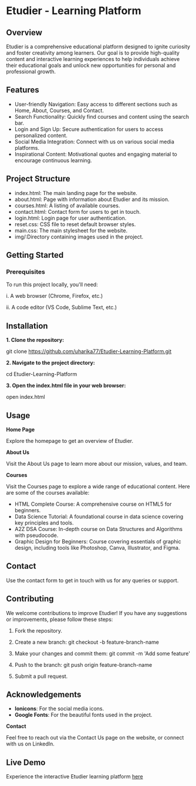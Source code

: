 # Etudier - Learning Platform

## Overview

Etudier is a comprehensive educational platform designed to ignite curiosity and foster creativity among learners. Our goal is to provide high-quality content and interactive learning experiences to help individuals achieve their educational goals and unlock new opportunities for personal and professional growth.

## Features

- User-friendly Navigation: Easy access to different sections such as Home, About, Courses, and Contact.
- Search Functionality: Quickly find courses and content using the search bar.
- Login and Sign Up: Secure authentication for users to access personalized content.
- Social Media Integration: Connect with us on various social media platforms.
- Inspirational Content: Motivational quotes and engaging material to encourage continuous learning.
  
## Project Structure

- index.html: The main landing page for the website.
- about.html: Page with information about Etudier and its mission.
- courses.html: A listing of available courses.
- contact.html: Contact form for users to get in touch.
- login.html: Login page for user authentication.
- reset.css: CSS file to reset default browser styles.
- main.css: The main stylesheet for the website.
- img/:Directory containing images used in the project.
  
## Getting Started

### Prerequisites

To run this project locally, you'll need:

i. A web browser (Chrome, Firefox, etc.)

ii. A code editor (VS Code, Sublime Text, etc.)

## Installation

**1. Clone the repository:**

  git clone https://github.com/uharika77/Etudier-Learning-Platform.git

**2. Navigate to the project directory:**

  cd Etudier-Learning-Platform

**3. Open the index.html file in your web browser:**

  open index.html

## Usage

**Home Page**

Explore the homepage to get an overview of Etudier.

**About Us**

Visit the About Us page to learn more about our mission, values, and team.

**Courses**

Visit the Courses page to explore a wide range of educational content. Here are some of the courses available:

- HTML Complete Course: A comprehensive course on HTML5 for beginners.
- Data Science Tutorial: A foundational course in data science covering key principles and tools.
- A2Z DSA Course: In-depth course on Data Structures and Algorithms with pseudocode.
- Graphic Design for Beginners: Course covering essentials of graphic design, including tools like Photoshop, Canva, Illustrator, and Figma.
  
## Contact

Use the contact form to get in touch with us for any queries or support.

## Contributing

We welcome contributions to improve Etudier! If you have any suggestions or improvements, please follow these steps:

1. Fork the repository.

2. Create a new branch: git checkout -b feature-branch-name

3. Make your changes and commit them: git commit -m 'Add some feature'

4. Push to the branch: git push origin feature-branch-name

5. Submit a pull request.

## Acknowledgements

- **Ionicons**: For the social media icons.
- **Google Fonts**: For the beautiful fonts used in the project.
  
**Contact**

Feel free to reach out via the Contact Us page on the website, or connect with us on LinkedIn.

## Live Demo

Experience the interactive Etudier learning platform [here](https://uharika77.github.io/Etudier-Learning-Platform/)



